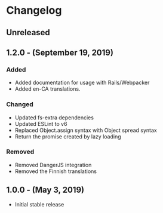 Changelog
=========

Unreleased
----------

1.2.0 - (September 19, 2019)
----------
### Added
* Added documentation for usage with Rails/Webpacker
* Added en-CA translations.

### Changed
* Updated fs-extra dependencies
* Updated ESLint to v6
* Replaced Object.assign syntax with Object spread syntax
* Return the promise created by lazy loading

### Removed
* Removed DangerJS integration
* Removed the Finnish translations

1.0.0 - (May 3, 2019)
----------
* Initial stable release
